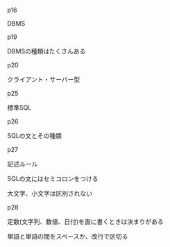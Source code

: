 p16

DBMS

p19

DBMSの種類はたくさんある

p20

クライアント・サーバー型

p25

標準SQL

p26

SQLの文とその種類

p27

記述ルール

SQLの文にはセミコロンをつける

大文字、小文字は区別されない

p28

定数(文字列、数値、日付)を直に書くときは決まりがある

単語と単語の間をスペースか、改行で区切る